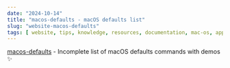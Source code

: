 ```yaml
---
date: "2024-10-14"
title: "macos-defaults - macOS defaults list"
slug: "website-macos-defaults"
tags: [ website, tips, knowledge, resources, documentation, mac-os, apple ]
---
```




[macos-defaults][1] - Incomplete list of macOS defaults commands with demos ✨



  [1]: https://macos-defaults.com/
